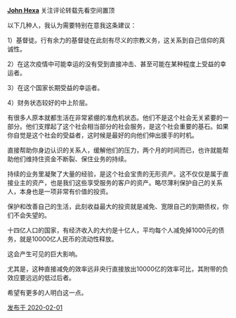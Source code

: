[**John Hexa**](https://www.zhihu.com/people/mcbig)
关注评论转载先看空间置顶
>
以下几种人，我认为需要特别在意我这条建议：  
  >
1）基督徒。行有余力的基督徒在此刻有尽义的宗教义务，这关系到自己信仰的真诚性。  
  >
2）在这次疫情中可能幸运的没有受到直接冲击、甚至可能在某种程度上受益的幸运者。  
  >
3）在这个国家长期受益的幸运者。  
  >
4）财务状态较好的中上阶层。  
  >
有很多人原本就都生活在非常紧绷的准危机状态。他们不是这个社会无关紧要的一部分。他们支撑起了这个社会相当部分的社会服务，是这个社会重要的基石。如果你自觉是这个社会的受益者，这时候是最好的向他们伸出援手的时机。  
  >
直接帮助你身边认识的关系人，缓解他们的压力，两个月的时间而已，也许就能帮助他们维持住资金不断裂、保住业务的持续。  
  >
持续的业务里凝聚了大量的经验，是这个社会宝贵的无形资产。这不仅仅是属于直接业主的资产，也是我们这些享受服务的客户的资产。略尽薄利保护自己的关系人，本身也是一项非常有价值的投资。  
 > 
保护和改善自己的生活，此刻收益最大的投资就是减免、宽限自己的到期债权，你们不会失望的。  
  >
十四亿人口的国家，有经济收入的大约是十亿人，平均每个人减免掉1000元的债务，就是10000亿人民币的流动性释放。  
  >
这会产生可见的巨大影响。  
  >
尤其是，这种直接减免的效率远非央行直接放出10000亿的效率可比，其附带的负效应要远远的低过后者。  
  >
希望有更多的人明白这一点。

[发布于 2020-02-01](https://www.zhihu.com/pin/1206844489094041600)
